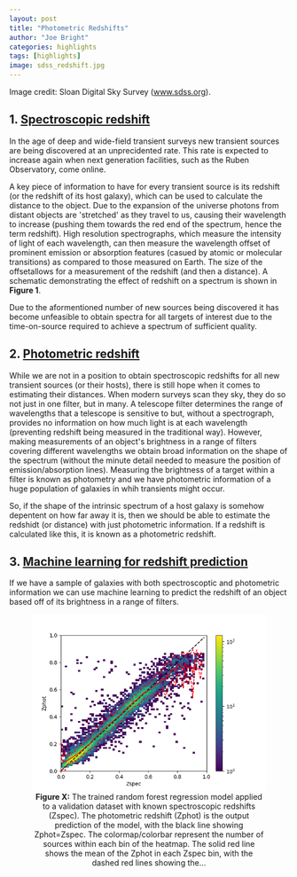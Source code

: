```yaml
---
layout: post
title: "Photometric Redshifts"
author: "Joe Bright"
categories: highlights
tags: [highlights]
image: sdss_redshift.jpg
---
```

Image credit: Sloan Digital Sky Survey (www.sdss.org).

## 1. <ins>Spectroscopic redshift</ins>

In the age of deep and wide-field transient surveys new transient sources are being discovered at an unprecidented rate. This rate is expected to increase again when next generation facilities, such as the Ruben Observatory, come online.

A key piece of information to have for every transient source is its redshift (or the redshift of its host galaxy), which can be used to calculate the distance to the object. Due to the expansion of the universe photons from distant objects are 'stretched' as they travel to us, causing their wavelength to increase (pushing them towards the red end of the spectrum, hence the term redshift). High resolution spectrographs, which measure the intensity of light of each wavelength, can then measure the wavelength offset of prominent emission or absorption features (casued by atomic or molecular transitions) as compared to those measured on Earth. The size of the offsetallows for a measurement of the redshift (and then a distance). A schematic demonstrating the effect of redshift on a spectrum is shown in **Figure 1**. 

Due to the aformentioned number of new sources being discovered it has become unfeasible to obtain spectra for all targets of interest due to the time-on-source required to achieve a spectrum of sufficient quality.

## 2. <ins>Photometric redshift</ins>

While we are not in a position to obtain spectroscopic redshifts for all new transient sources (or their hosts), there is still hope when it comes to estimating their distances. When modern surveys scan they sky, they do so not just in one filter, but in many. A telescope filter determines the range of wavelengths that a telescope is sensitive to but, without a spectrograph, provides no information on how much light is at each wavelength (preventing redshift being measured in the traditional way). However, making measurements of an object's brightness in a range of filters covering different wavelengths we obtain broad information on the shape of the spectrum (without the minute detail needed to measure the position of emission/absorption lines). Measuring the brightness of a target within a filter is known as photometry and we have photometric information of a huge population of galaxies in whih transients might occur.

So, if the shape of the intrinsic spectrum of a host galaxy is somehow depentent on how far away it is, then we should be able to estimate the redshidt (or distance) with just photometric information. If a redshift is calculated like this, it is known as a photometric redshift.  

## 3. <ins>Machine learning for redshift prediction</ins>

If we have a sample of galaxies with both spectroscoptic and photometric information we can use machine learning to predict the redshift of an object based off of its brightness in a range of filters.

<div align="center">
<figure>
  <img src="/assets/img/training_set.png"><br>
  <figcaption><b>Figure X:</b> The trained random forest regression model applied to a validation dataset with known spectroscopic redshifts (Zspec). The photometric redshift (Zphot) is the output prediction of the model, with the black line showing Zphot=Zspec. The colormap/colorbar represent the number of sources within each bin of the heatmap. The solid red line shows the mean of the Zphot in each Zspec bin, with the dashed red lines showing the...</figcaption>
</figure>
</div>









